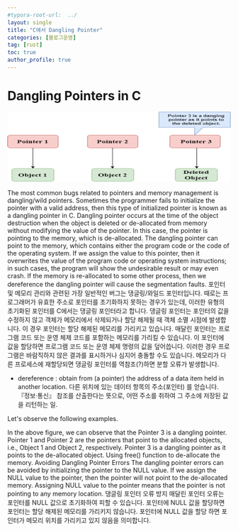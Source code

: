 ```yaml
---
#typora-root-url:  ../
layout: single
title: "C에서 Dangling Pointer"
categories: [블로그운영]
tag: [rust]
toc: true
author_profile: true
---
```


# Dangling Pointers in C

![dangling.png](/../../images/2022-12-21-01dangling포인터/dangling.png)



The most common bugs related to pointers and memory management is dangling/wild pointers. Sometimes the programmer fails to initialize the pointer with a valid address, then this type of initialized pointer is known as a dangling pointer in C.
Dangling pointer occurs at the time of the object destruction when the object is deleted or de-allocated from memory without modifying the value of the pointer. In this case, the pointer is pointing to the memory, which is de-allocated. The dangling pointer can point to the memory, which contains either the program code or the code of the operating system. If we assign the value to this pointer, then it overwrites the value of the program code or operating system instructions; in such cases, the program will show the undesirable result or may even crash. If the memory is re-allocated to some other process, then we dereference the dangling pointer will cause the segmentation faults.
포인터 및 메모리 관리와 관련된 가장 일반적인 버그는 댕글링/와일드 포인터입니다. 때로는 프로그래머가 유효한 주소로 포인터를 초기화하지 못하는 경우가 있는데, 이러한 유형의 초기화된 포인터를 C에서는 댕글링 포인터라고 합니다.
댕글링 포인터는 포인터의 값을 수정하지 않고 객체가 메모리에서 삭제되거나 할당 해제될 때 객체 소멸 시점에 발생합니다. 이 경우 포인터는 할당 해제된 메모리를 가리키고 있습니다. 매달린 포인터는 프로그램 코드 또는 운영 체제 코드를 포함하는 메모리를 가리킬 수 있습니다. 이 포인터에 값을 할당하면 프로그램 코드 또는 운영 체제 명령의 값을 덮어씁니다. 이러한 경우 프로그램은 바람직하지 않은 결과를 표시하거나 심지어 충돌할 수도 있습니다. 메모리가 다른 프로세스에 재할당되면 댕글링 포인터를 역참조(?)하면 분할 오류가 발생합니다.

* dereference :
obtain from (a pointer) the address of a data item held in another location.
다른 위치에 있는 데이터 항목의 주소(포인터) 를 얻습니다.
『정보·통신』 참조를 산출한다는 뜻으로, 어떤 주소를 취하여 그 주소에 저장된 값을 리턴하는 일.







Let's observe the following examples.
 
In the above figure, we can observe that the Pointer 3 is a dangling pointer. Pointer 1 and Pointer 2 are the pointers that point to the allocated objects, i.e., Object 1 and Object 2, respectively. Pointer 3 is a dangling pointer as it points to the de-allocated object.
Using free() function to de-allocate the memory.
Avoiding Dangling Pointer Errors
The dangling pointer errors can be avoided by initializing the pointer to the NULL value. If we assign the NULL value to the pointer, then the pointer will not point to the de-allocated memory. Assigning NULL value to the pointer means that the pointer is not pointing to any memory location.
댕글링 포인터 오류 방지
매달린 포인터 오류는 포인터를 NULL 값으로 초기화하여 피할 수 있습니다. 포인터에 NULL 값을 할당하면 포인터는 할당 해제된 메모리를 가리키지 않습니다. 포인터에 NULL 값을 할당 하면 포인터가 메모리 위치를 가리키고 있지 않음을 의미합니다.


